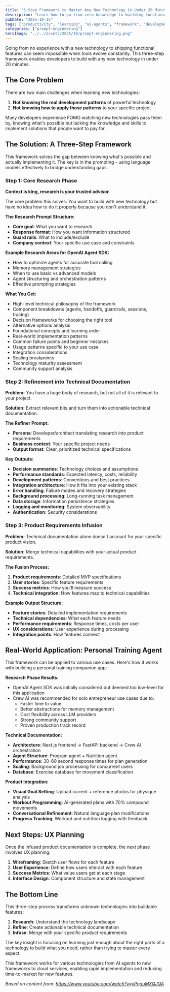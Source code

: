 ```yaml
---
title: "3-Step Framework to Master Any New Technology in Under 20 Minutes"
description: "Learn how to go from zero knowledge to building functional features with any new technology using this proven framework. Based on real experience with the OpenAI Agent SDK."
pubDate: "2025-10-15"
tags: ["productivity", "learning", "ai-agents", "framework", "development"]
categories: ["prompt-engineering"]
heroImage: "../../assets/2025/10/prompt-engineering.png"
---
```


Going from no experience with a new technology to shipping functional features can seem impossible when tools evolve constantly. This three-step framework enables developers to build with any new technology in under 20 minutes.

## The Core Problem

There are two main challenges when learning new technologies:

1. **Not knowing the real development patterns** of powerful technology
2. **Not knowing how to apply those patterns** to your specific project

Many developers experience FOMO watching new technologies pass them by, knowing what's possible but lacking the knowledge and skills to implement solutions that people want to pay for.

## The Solution: A Three-Step Framework

This framework solves the gap between knowing what's possible and actually implementing it. The key is in the prompting - using language models effectively to bridge understanding gaps.

### Step 1: Core Research Phase

**Context is king, research is your trusted advisor.**

The core problem this solves: You want to build with new technology but have no idea how to do it properly because you don't understand it.

**The Research Prompt Structure:**
- **Core goal**: What you want to research
- **Response format**: How you want information structured
- **Guard rails**: What to include/exclude
- **Company context**: Your specific use case and constraints

**Example Research Areas for OpenAI Agent SDK:**
- How to optimize agents for accurate tool calling
- Memory management strategies
- When to use basic vs advanced models
- Agent structuring and orchestration patterns
- Effective prompting strategies

**What You Get:**
- High-level technical philosophy of the framework
- Component breakdowns (agents, handoffs, guardrails, sessions, tracing)
- Decision frameworks for choosing the right tool
- Alternative options analysis
- Foundational concepts and learning order
- Real-world implementation patterns
- Common failure points and beginner mistakes
- Usage patterns specific to your use case
- Integration considerations
- Scaling breakpoints
- Technology maturity assessment
- Community support analysis

### Step 2: Refinement into Technical Documentation

**Problem:** You have a huge body of research, but not all of it is relevant to your project.

**Solution:** Extract relevant bits and turn them into actionable technical documentation.

**The Refiner Prompt:**
- **Persona**: Developer/architect translating research into product requirements
- **Business context**: Your specific project needs
- **Output format**: Clear, prioritized technical specifications

**Key Outputs:**
- **Decision summaries**: Technology choices and assumptions
- **Performance standards**: Expected latency, costs, reliability
- **Development patterns**: Conventions and best practices
- **Integration architecture**: How it fits into your existing stack
- **Error handling**: Failure modes and recovery strategies
- **Background processing**: Long-running task management
- **Data storage**: Information persistence strategies
- **Logging and monitoring**: System observability
- **Authentication**: Security considerations

### Step 3: Product Requirements Infusion

**Problem:** Technical documentation alone doesn't account for your specific product vision.

**Solution:** Merge technical capabilities with your actual product requirements.

**The Fusion Process:**
1. **Product requirements**: Detailed MVP specifications
2. **User stories**: Specific feature requirements
3. **Success metrics**: How you'll measure success
4. **Technical integration**: How features map to technical capabilities

**Example Output Structure:**
- **Feature stories**: Detailed implementation requirements
- **Technical dependencies**: What each feature needs
- **Performance requirements**: Response times, costs per user
- **UX considerations**: User experience during processing
- **Integration points**: How features connect

## Real-World Application: Personal Training Agent

This framework can be applied to various use cases. Here's how it works with building a personal training companion app:

**Research Phase Results:**
- OpenAI Agent SDK was initially considered but deemed too low-level for this application
- Crew AI was recommended for solo entrepreneur use cases due to:
  - Faster time to value
  - Better abstractions for memory management
  - Cost flexibility across LLM providers
  - Strong community support
  - Proven production track record

**Technical Documentation:**
- **Architecture**: Next.js frontend → FastAPI backend → Crew AI orchestration
- **Agent Structure**: Program agent + Nutrition agent
- **Performance**: 30-60 second response times for plan generation
- **Scaling**: Background job processing for concurrent users
- **Database**: Exercise database for movement classification

**Product Integration:**
- **Visual Goal Setting**: Upload current + reference photos for physique analysis
- **Workout Programming**: AI-generated plans with 70% compound movements
- **Conversational Refinement**: Natural language plan modifications
- **Progress Tracking**: Workout and nutrition logging with feedback

## Next Steps: UX Planning

Once the infused product documentation is complete, the next phase involves UX planning:

1. **Wireframing**: Sketch user flows for each feature
2. **User Experience**: Define how users interact with each feature
3. **Success Metrics**: What value users get at each stage
4. **Interface Design**: Component structure and state management

## The Bottom Line

This three-step process transforms unknown technologies into buildable features:

1. **Research**: Understand the technology landscape
2. **Refine**: Create actionable technical documentation
3. **Infuse**: Merge with your specific product requirements

The key insight is focusing on learning just enough about the right parts of a technology to build what you need, rather than trying to master every aspect.

This framework works for various technologies from AI agents to new frameworks to cloud services, enabling rapid implementation and reducing time-to-market for new features.

*Based on content from: https://www.youtube.com/watch?v=yPnguMXQJQA*
